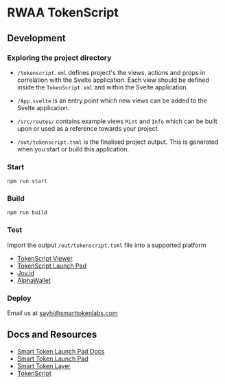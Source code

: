 # RWAA TokenScript

## Development

### Exploring the project directory

- `/tokenscript.xml` defines project's the views, actions and props in correlation with the Svelte application. Each view should be defined inside the `TokenScript.xml` and within the Svelte application.

- `/App.svelte` is an entry point which new views can be added to the Svelte application.

- `/src/routes/` contains example views `Mint` and `Info` which can be built upon or used as a reference towards your project.

- `/out/tokenscript.tsml` is the finalised project output. This is generated when you start or build this application.

### Start

`npm run start`

### Build

`npm run build`

### Test

Import the output `/out/tokenscript.tsml` file into a supported platform

- [TokenScript Viewer](https://viewer.tokenscript.org/)
- [TokenScript Launch Pad](https://launchpad.smartlayer.network/)
- [Joy.id](https://joy.id/)
- [AlphaWallet](https://alphawallet.com/)

### Deploy

Email us at <sayhi@smarttokenlabs.com>

## Docs and Resources

- [Smart Token Launch Pad Docs](https://launchpad-doc.vercel.app/)
- [Smart Token Launch Pad](https://launchpad.smartlayer.network/)
- [Smart Token Layer](https://www.smartlayer.network/)
- [TokenScript](https://www.tokenscript.org/)
